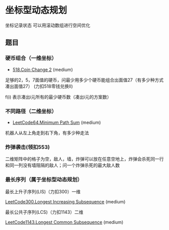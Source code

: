 # 坐标型动态规划

坐标记录状态
可以用滚动数组进行空间优化

## 题目

### 硬币组合（一维坐标）

- [518.Coin Change 2](https://github.com/muyids/leetcode/blob/master/algorithms/501-600/518.coin-change-2.md) (medium)

足够的2，5，7面值的硬币，问最少用多少个硬币能组合出面值27（有多少种方式凑出面值27） (力扣518零钱兑换II)

f(i) 表示凑出i元所有的最少硬币数（凑出i元的方案数）

### 不同路径（二维坐标）

- [LeetCode64.Minimum Path Sum](https://github.com/muyids/leetcode/blob/master/algorithms/1-100/64.minimum-path-sum.md) (medium)

机器人从左上角走到右下角，有多少种走法


### 炸弹袭击(领扣553)

二维矩阵中的格子为空，敌人，墙，炸弹可以放在任意空地上，炸弹会杀死同一行和同一列没有墙阻隔的敌人；问一个炸弹杀死的最大敌人数

### 最长序列（属于坐标型动态规划）

最长上升子序列(LIS)（力扣300）一维

[LeetCode300.Longest Increasing Subsequence](https://github.com/muyids/leetcode/blob/master/algorithms/301-400/300.longest-increasing-subsequence.md) (medium)

最长公共子序列(LCS)（力扣1143）二维

[LeetCode1143.Longest Common Subsequence](https://github.com/muyids/leetcode/blob/master/algorithms/1101-1200/1143.longest-common-subsequence.md) (medium)
